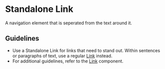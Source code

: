 <!-- @license CC0-1.0 -->

# Standalone Link

A navigation element that is seperated from the text around it.

## Guidelines

- Use a Standalone Link for links that need to stand out.
  Within sentences or paragraphs of text, use a regular [Link](/docs/components-navigation-link--docs) instead.
- For additional guidelines, refer to the [Link](/docs/components-navigation-link--docs) component.
